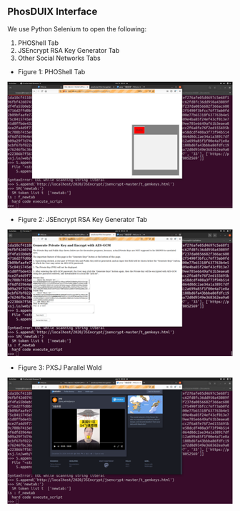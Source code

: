 ## PhosDUIX Interface

We use Python Selenium to open the following:

1. PHOShell Tab
2. JSEncrypt RSA Key Generator Tab
3. Other Social Networks Tabs

- Figure 1: PHOShell Tab
<img src="https://github.com/udexon/Phosway/blob/master/PhosDUIX/img/PHOShell.png" width=800>

- Figure 2: JSEncrypt RSA Key Generator Tab
<img src="https://github.com/udexon/Phosway/blob/master/PhosDUIX/img/Selenium_newtab.png" width=800>

- Figure 3: PXSJ Parallel Wold
<img src="https://github.com/udexon/Phosway/blob/master/PhosDUIX/img/pxsj.png" width=800>
